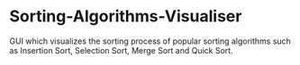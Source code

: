 # Sorting-Algorithms-Visualiser
GUI which visualizes the sorting process of popular sorting algorithms such as Insertion Sort, Selection Sort, Merge Sort and Quick Sort. 
